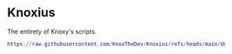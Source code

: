 # Knoxius
The entirety of Knoxy's scripts.
```Lua
https://raw.githubusercontent.com/KnoxTheDev/Knoxius/refs/heads/main/Universal/Script.lua
```
